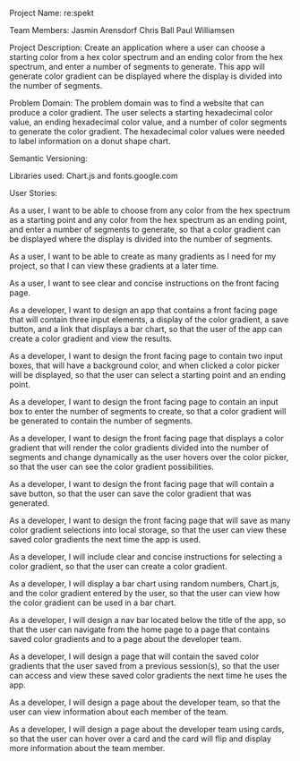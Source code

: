 Project Name:		re:spekt


Team Members:	  Jasmin Arensdorf
                Chris Ball
                Paul Williamsen

Project 
Description:	  Create an application where a user can choose a starting color from a hex
                color spectrum and an ending color from the hex spectrum, and enter a number of segments to generate.  This app will generate color gradient can be displayed where the display is divided into the number of segments.

Problem Domain:	The problem domain was to find a website that can produce a color 
                gradient.  The user selects a starting hexadecimal color value, an ending hexadecimal color value, and a number of color segments to generate the color gradient.  The hexadecimal color values were needed to label information on a donut shape chart.

Semantic 
Versioning:

Libraries used:	Chart.js and fonts.google.com


User Stories:

As a user, I want to be able to choose from any color from the hex spectrum as a starting point and any color from the hex spectrum as an ending point, and enter a number of segments to generate, so that a color gradient can be displayed where the display is divided into the number of segments.

As a user, I want to be able to create as many gradients as I need for my project, so that I can view these gradients at a later time.

As a user, I want to see clear and concise instructions on the front facing page.  

As a developer, I want to design an app that contains a front facing page that will contain three input elements, a display of the color gradient, a save button, and a link that displays a bar chart, so that the user of the app can create a color gradient and view the results.

As a developer, I want to design the front facing page to contain two input boxes, that will have a background color, and when clicked a color picker will be displayed, so that the user can select a starting point and an ending point.

As a developer, I want to design the front facing page to contain an input box to enter the number of segments to create, so that a color gradient will be generated to contain the number of segments. 

As a developer, I want to design the front facing page that displays a color gradient that will render the color gradients divided into the number of segments and change dynamically as the user hovers over the color picker, so that the user can see the color gradient possibilities.

As a developer, I want to design the front facing page that will contain a save button, so that the user can save the color gradient that was generated.

As a developer, I want to design the front facing page that will save as many color gradient selections into local storage, so that the user can view these saved color gradients the next time the app is used.

As a developer, I will include clear and concise instructions for selecting a color gradient, so that the user can create a color gradient.

As a developer, I will display a bar chart using random numbers, Chart.js, and the color gradient entered by the user, so that the user can view how the color gradient can be used in a bar chart. 

As a developer, I will design a nav bar located below the title of the app, so that the user can navigate from the home page to a page that contains saved color gradients and to a page about the developer team.

As a developer, I will design a page that will contain the saved color gradients that the user saved from a previous session(s), so that the user can access and view these saved color gradients the next time he uses the app.

As a developer, I will design a page about the developer team, so that the user can view information about each member of the team.

As a developer, I will design a page about the developer team using cards, so that the user can hover over a card and the card will flip and display more information about the team member.

